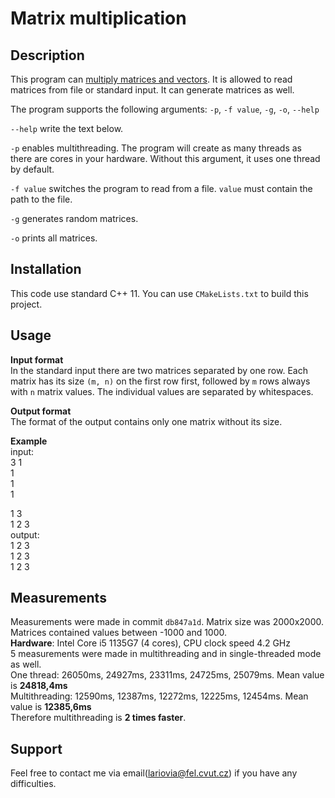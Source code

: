 # Matrix multiplication

## Description
This program can [multiply matrices and vectors](https://en.wikipedia.org/wiki/Matrix_multiplication). It is allowed to read matrices from file or standard input. It can generate matrices as well. 

The program supports the following arguments: `-p`, `-f value`, `-g`, `-o`, `--help`

`--help` write the text below.

`-p` enables multithreading. The program will create as many threads as there are cores in your hardware. Without this argument, it uses one thread by default.

`-f value` switches the program to read from a file. `value` must contain the path to the file. 

`-g` generates random matrices.

`-o` prints all matrices.

## Installation
This code use standard C++ 11. You can use `CMakeLists.txt` to build this project.

## Usage
**Input format**  
In the standard input there are two matrices separated by one row. Each matrix has its size `(m, n)` on the first row first, followed by `m` rows always with `n` matrix values. The individual values are separated by whitespaces.

**Output format**  
The format of the output contains only one matrix without its size.

**Example**  
input:  
3 1  
1  
1  
1  

1 3  
1 2 3  
output:  
1 2 3  
1 2 3  
1 2 3  

## Measurements
Measurements were made in commit `db847a1d`. Matrix size was 2000x2000. Matrices contained values between -1000 and 1000.  
**Hardware**: Intel Core i5 1135G7 (4 cores), CPU clock speed 4.2 GHz  
5 measurements were made in multithreading and in single-threaded mode as well.  
One thread: 26050ms, 24927ms, 23311ms, 24725ms, 25079ms. Mean value is **24818,4ms**  
Multithreading: 12590ms, 12387ms, 12272ms, 12225ms, 12454ms. Mean value is **12385,6ms**  
Therefore multithreading is **2 times faster**.

## Support
Feel free to contact me via email(lariovia@fel.cvut.cz) if you have any difficulties. 
